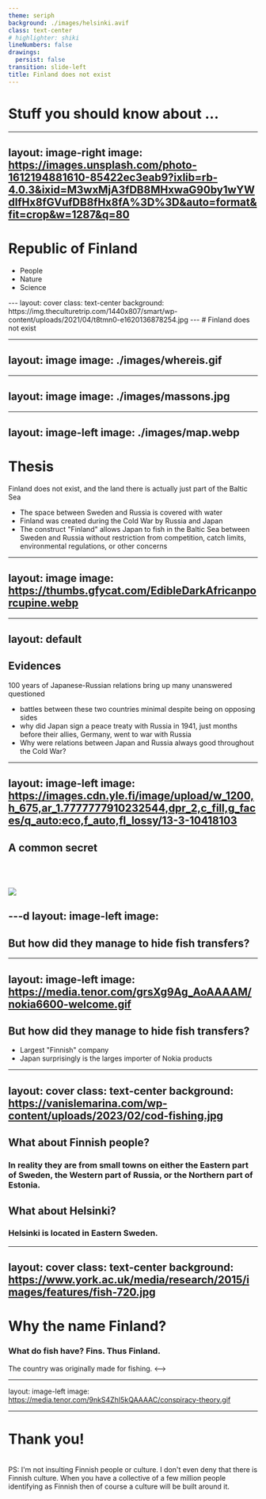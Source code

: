 ```yaml
---
theme: seriph
background: ./images/helsinki.avif
class: text-center
# highlighter: shiki
lineNumbers: false
drawings:
  persist: false
transition: slide-left
title: Finland does not exist
---
```

# Stuff you should know about ...

---
layout: image-right
image: https://images.unsplash.com/photo-1612194881610-85422ec3eab9?ixlib=rb-4.0.3&ixid=M3wxMjA3fDB8MHxwaG90by1wYWdlfHx8fGVufDB8fHx8fA%3D%3D&auto=format&fit=crop&w=1287&q=80
---
# Republic of Finland
<v-clicks>

* People
* Nature
* Science

</v-clicks>
---
layout: cover
class: text-center
background: https://img.theculturetrip.com/1440x807/smart/wp-content/uploads/2021/04/t8tmn0-e1620136878254.jpg
---
# Finland does not exist

---
layout: image
image: ./images/whereis.gif
---
---
layout: image
image: ./images/massons.jpg
---
---
layout: image-left
image: ./images/map.webp
---
# Thesis

Finland does not exist, and the land there is actually just part of the Baltic Sea

* The space between Sweden and Russia is covered with water
* Finland was created during the Cold War by Russia and Japan
* The construct "Finland" allows Japan to fish in the Baltic Sea between Sweden and Russia without restriction from competition, catch limits, environmental regulations, or other concerns
---
layout: image
image: https://thumbs.gfycat.com/EdibleDarkAfricanporcupine.webp
---
---
layout: default
---
## Evidences
100 years of Japanese-Russian relations bring up many unanswered questioned

<v-clicks>

* battles between these two countries minimal despite being on opposing sides
* why did Japan sign a peace treaty with Russia in 1941, just months before their allies, Germany, went to war with Russia
* Why were relations between Japan and Russia always good throughout the Cold War?

</v-clicks>

---
layout: image-left
image: https://images.cdn.yle.fi/image/upload/w_1200,h_675,ar_1.7777777910232544,dpr_2,c_fill,g_faces/q_auto:eco,f_auto,fl_lossy/13-3-10418103
---
## A common secret

<br/><br/><br/>
<img src="https://upload.wikimedia.org/wikipedia/commons/thumb/b/bc/Flag_of_Finland.svg/250px-Flag_of_Finland.svg.png">

---d
layout: image-left
image: 
---
## But how did they manage to hide fish transfers?

---
layout: image-left
image: https://media.tenor.com/grsXg9Ag_AoAAAAM/nokia6600-welcome.gif
---
## But how did they manage to hide fish transfers?

* Largest "Finnish" company
* Japan surprisingly is the larges importer of Nokia products

---
layout: cover
class: text-center
background: https://vanislemarina.com/wp-content/uploads/2023/02/cod-fishing.jpg
---

## What about Finnish people?

<v-clicks>

### In reality they are from small towns on either the Eastern part of Sweden, the Western part of Russia, or the Northern part of Estonia.

## What about Helsinki? 
### Helsinki is located in Eastern Sweden.

</v-clicks>

---
layout: cover
class: text-center
background: https://www.york.ac.uk/media/research/2015/images/features/fish-720.jpg
---
# Why the name Finland?

<v-clicks>

###  What do fish have? Fins. Thus Finland.

</v-clicks>

<!--> The country was originally made for fishing. <-->
---
layout: image-left
image: https://media.tenor.com/9nkS4ZhI5kQAAAAC/conspiracy-theory.gif

---
# Thank you!

<br/>
PS: I'm not insulting Finnish people or culture. I don't even deny that there is Finnish culture. When you have a collective of a few million people identifying as Finnish then of course a culture will be built around it.
